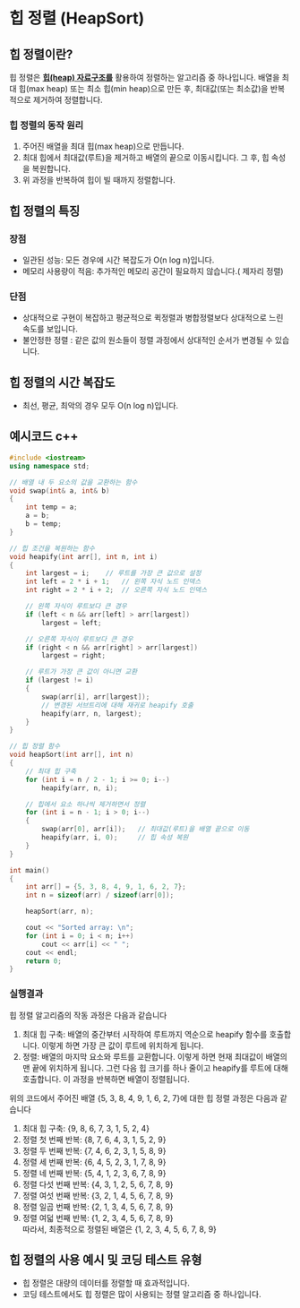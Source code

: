 # 힙 정렬 (HeapSort)

## 힙 정렬이란?
 힙 정렬은 **[힙(heap) 자료구조를][Heaplink]** 활용하여 정렬하는 알고리즘 중 하나입니다. 배열을 최대 힙(max heap) 또는 최소 힙(min heap)으로 만든 후, 최대값(또는 최소값)을 반복적으로 제거하여 정렬합니다.

### 힙 정렬의 동작 원리
1. 주어진 배열을 최대 힙(max heap)으로 만듭니다.
2. 최대 힙에서 최대값(루트)을 제거하고 배열의 끝으로 이동시킵니다. 그 후, 힙 속성을 복원합니다.
3. 위 과정을 반복하여 힙이 빌 때까지 정렬합니다.

## 힙 정렬의 특징
 ### 장점
* 일관된 성능: 모든 경우에 시간 복잡도가 O(n log n)입니다.
* 메모리 사용량이 적음: 추가적인 메모리 공간이 필요하지 않습니다.( 제자리 정렬)
 ### 단점
* 상대적으로 구현이 복잡하고 평균적으로 퀵정렬과 병합정렬보다 상대적으로 느린 속도를 보입니다.
* 불안정한 정렬 : 같은 값의 원소들이 정렬 과정에서 상대적인 순서가 변경될 수 있습니다.

 
## 힙 정렬의 시간 복잡도
* 최선, 평균, 최악의 경우 모두 O(n log n)입니다.
 
## 예시코드 c++
```cpp
#include <iostream>
using namespace std;

// 배열 내 두 요소의 값을 교환하는 함수
void swap(int& a, int& b) 
{
    int temp = a;
    a = b;
    b = temp;
}

// 힙 조건을 복원하는 함수
void heapify(int arr[], int n, int i) 
{
    int largest = i;    // 루트를 가장 큰 값으로 설정
    int left = 2 * i + 1;   // 왼쪽 자식 노드 인덱스
    int right = 2 * i + 2;  // 오른쪽 자식 노드 인덱스

    // 왼쪽 자식이 루트보다 큰 경우
    if (left < n && arr[left] > arr[largest])
        largest = left;

    // 오른쪽 자식이 루트보다 큰 경우
    if (right < n && arr[right] > arr[largest])
        largest = right;

    // 루트가 가장 큰 값이 아니면 교환
    if (largest != i) 
    {
        swap(arr[i], arr[largest]);
        // 변경된 서브트리에 대해 재귀로 heapify 호출
        heapify(arr, n, largest);
    }
}

// 힙 정렬 함수
void heapSort(int arr[], int n) 
{
    // 최대 힙 구축
    for (int i = n / 2 - 1; i >= 0; i--)
        heapify(arr, n, i);

    // 힙에서 요소 하나씩 제거하면서 정렬
    for (int i = n - 1; i > 0; i--) 
    {
        swap(arr[0], arr[i]);   // 최대값(루트)을 배열 끝으로 이동
        heapify(arr, i, 0);     // 힙 속성 복원
    }
}

int main() 
{
    int arr[] = {5, 3, 8, 4, 9, 1, 6, 2, 7};
    int n = sizeof(arr) / sizeof(arr[0]);

    heapSort(arr, n);

    cout << "Sorted array: \n";
    for (int i = 0; i < n; i++)
        cout << arr[i] << " ";
    cout << endl;
    return 0;
}
```

### 실행결과
힙 정렬 알고리즘의 작동 과정은 다음과 같습니다
1. 최대 힙 구축: 배열의 중간부터 시작하여 루트까지 역순으로 heapify 함수를 호출합니다. 이렇게 하면 가장 큰 값이 루트에 위치하게 됩니다.
2. 정렬: 배열의 마지막 요소와 루트를 교환합니다. 이렇게 하면 현재 최대값이 배열의 맨 끝에 위치하게 됩니다. 그런 다음 힙 크기를 하나 줄이고 heapify를 루트에 대해 호출합니다. 이 과정을 반복하면 배열이 정렬됩니다.

위의 코드에서 주어진 배열 {5, 3, 8, 4, 9, 1, 6, 2, 7}에 대한 힙 정렬 과정은 다음과 같습니다

1. 최대 힙 구축: {9, 8, 6, 7, 3, 1, 5, 2, 4}
2. 정렬 첫 번째 반복: {8, 7, 6, 4, 3, 1, 5, 2, 9}
3. 정렬 두 번째 반복: {7, 4, 6, 2, 3, 1, 5, 8, 9}
4. 정렬 세 번째 반복: {6, 4, 5, 2, 3, 1, 7, 8, 9}
5. 정렬 네 번째 반복: {5, 4, 1, 2, 3, 6, 7, 8, 9}
6. 정렬 다섯 번째 반복: {4, 3, 1, 2, 5, 6, 7, 8, 9}
7. 정렬 여섯 번째 반복: {3, 2, 1, 4, 5, 6, 7, 8, 9}
8. 정렬 일곱 번째 반복: {2, 1, 3, 4, 5, 6, 7, 8, 9}
9. 정렬 여덟 번째 반복: {1, 2, 3, 4, 5, 6, 7, 8, 9}    
따라서, 최종적으로 정렬된 배열은 {1, 2, 3, 4, 5, 6, 7, 8, 9}

## 힙 정렬의 사용 예시 및 코딩 테스트 유형
* 힙 정렬은 대량의 데이터를 정렬할 때 효과적입니다.
* 코딩 테스트에서도 힙 정렬은 많이 사용되는 정렬 알고리즘 중 하나입니다.

[Heaplink]: https://github.com/Jealousing/PublicStudyRecordRepository/tree/main/ComputerScience/DataStructure_Algorithm_CodingTest/DataStructures/Tree/Heap